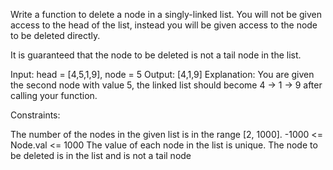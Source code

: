 Write a function to delete a node in a singly-linked list. You will not be given access to the head of the list, instead
you will be given access to the node to be deleted directly.

It is guaranteed that the node to be deleted is not a tail node in the list.

Input: head = [4,5,1,9], node = 5 Output: [4,1,9]
Explanation: You are given the second node with value 5, the linked list should become 4 -> 1 -> 9 after calling your
function.

Constraints:

The number of the nodes in the given list is in the range [2, 1000]. -1000 <= Node.val <= 1000 The value of each node in
the list is unique. The node to be deleted is in the list and is not a tail node
